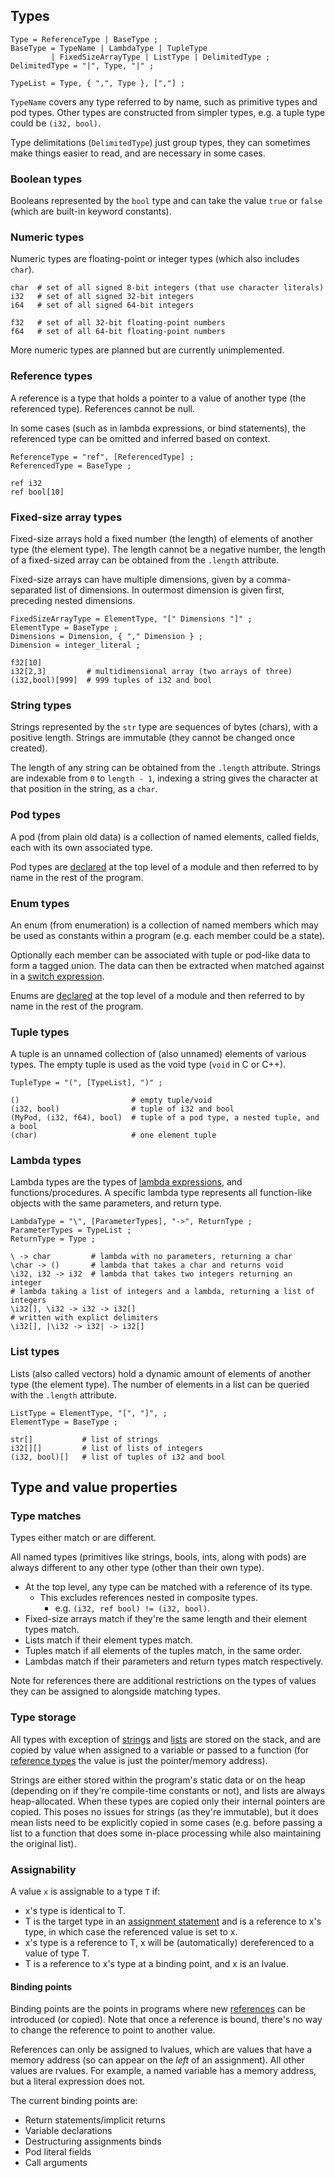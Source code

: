 ## Types

```ebnf
Type = ReferenceType | BaseType ;
BaseType = TypeName | LambdaType | TupleType
         | FixedSizeArrayType | ListType | DelimitedType ;
DelimitedType = "|", Type, "|" ;

TypeList = Type, { ",", Type }, [","] ;
```

`TypeName` covers any type referred to by name, such as primitive types and pod types.
Other types are constructed from simpler types, e.g. a tuple type could be `(i32, bool)`.


Type delimitations (`DelimitedType`) just group types, they can sometimes make
things easier to read, and are necessary in some cases.

### Boolean types

Booleans represented by the `bool` type and can take the value `true` or `false`
(which are built-in keyword constants).

### Numeric types

Numeric types are floating-point or integer types (which also includes `char`).

```mank
char  # set of all signed 8-bit integers (that use character literals)
i32   # set of all signed 32-bit integers
i64   # set of all signed 64-bit integers

f32   # set of all 32-bit floating-point numbers
f64   # set of all 64-bit floating-point numbers
```

More numeric types are planned but are currently unimplemented.

### Reference types

A reference is a type that holds a pointer to a value of another type (the referenced type).
References cannot be null.


In some cases (such as in lambda expressions, or bind statements), the referenced type can be omitted and inferred based on context.

```ebnf
ReferenceType = "ref", [ReferencedType] ;
ReferencedType = BaseType ;
```

```mank
ref i32
ref bool[10]
```

### Fixed-size array types

Fixed-size arrays hold a fixed number (the length) of elements of another type (the element type). The length cannot be a negative number, the length of a fixed-sized array can be obtained from the `.length` attribute.


Fixed-size arrays can have multiple dimensions, given by a comma-separated list of dimensions.
In outermost dimension is given first, preceding nested dimensions.

```ebnf
FixedSizeArrayType = ElementType, "[" Dimensions "]" ;
ElementType = BaseType ;
Dimensions = Dimension, { "," Dimension } ;
Dimension = integer_literal ;
```

```mank
f32[10]
i32[2,3]         # multidimensional array (two arrays of three)
(i32,bool)[999]  # 999 tuples of i32 and bool
```

### String types

Strings represented by the `str` type are sequences of bytes (chars), with a positive length.
Strings are immutable (they cannot be changed once created).


The length of any string can be obtained from the `.length` attribute.
Strings are indexable from `0` to `length - 1`, indexing a string gives the character at
that position in the string, as a `char`.

### Pod types

A pod (from plain old data) is a collection of named elements, called fields, each with its own associated type.


Pod types are [declared](#pod-declarations) at the top level of a module and then referred to by name in the rest of the program.

### Enum types

An enum (from enumeration) is a collection of named members which may be used as constants within a program (e.g. each member could be a state).


Optionally each member can be associated with tuple or pod-like data to form a tagged union. The data can then be extracted when matched against in a [switch expression](#switch-expressions).


Enums are [declared](#enum-declarations) at the top level of a module and then referred to by name in the rest of the program.

### Tuple types

A tuple is an unnamed collection of (also unnamed) elements of various types.
The empty tuple is used as the void type (`void` in C or C++).

```ebnf
TupleType = "(", [TypeList], ")" ;
```
<!-- <div class="page"/> -->

```mank
()                         # empty tuple/void
(i32, bool)                # tuple of i32 and bool
(MyPod, (i32, f64), bool)  # tuple of a pod type, a nested tuple, and a bool
(char)                     # one element tuple
```

### Lambda types

Lambda types are the types of [lambda expressions](#lambda-expressions), and functions/procedures.
A specific lambda type represents all function-like objects with the same parameters, and return type.

```ebnf
LambdaType = "\", [ParameterTypes], "->", ReturnType ;
ParameterTypes = TypeList ;
ReturnType = Type ;
```

```mank
\ -> char         # lambda with no parameters, returning a char
\char -> ()       # lambda that takes a char and returns void
\i32, i32 -> i32  # lambda that takes two integers returning an integer
# lambda taking a list of integers and a lambda, returning a list of integers
\i32[], \i32 -> i32 -> i32[]
# written with explict delimiters
\i32[], |\i32 -> i32| -> i32[]
```

### List types

Lists (also called vectors) hold a dynamic amount of elements of another type (the element type).
The number of elements in a list can be queried with the `.length` attribute.

```ebnf
ListType = ElementType, "[", "]", ;
ElementType = BaseType ;
```

```mank
str[]           # list of strings
i32[][]         # list of lists of integers
(i32, bool)[]   # list of tuples of i32 and bool
```

<!-- <div class="page"/> -->

## Type and value properties

### Type matches

Types either match or are different.

All named types (primitives like strings, bools, ints, along with pods) are always
different to any other type (other than their own type).

- At the top level, any type can be matched with a reference of its type.
  - This excludes references nested in composite types.
    -  e.g. ``(i32, ref bool) != (i32, bool)``.
- Fixed-size arrays match if they're the same length and their element types match.
- Lists match if their element types match.
- Tuples match if all elements of the tuples match, in the same order.
- Lambdas match if their parameters and return types match respectively.

Note for references there are additional restrictions on the types of values they can be assigned to alongside matching types.

### Type storage

All types with exception of [strings](#string-types) and [lists](#list-types) are stored on the stack,
and are copied by value when assigned to a variable or passed to a function (for [reference types](#Reference-types) the value is just the pointer/memory address).

Strings are either stored within the program's static data or on the heap (depending on if they're compile-time constants or not), and lists are always heap-allocated. When these types are copied only their internal pointers are copied. This poses no issues for strings (as they're immutable), but it does mean lists need to be explicitly copied in some cases (e.g. before passing a list to a function that does some in-place processing while also maintaining the original list).

### Assignability

A value `x` is assignable to a type `T` if:
  - x's type is identical to T.
  - T is the target type in an [assignment statement](#assignments) and is a reference to x's type, in which case the referenced value is set to x.
  - x's type is a reference to T, x will be (automatically) dereferenced to a value of type T.
  - T is a reference to x's type at a binding point, and x is an lvalue.

#### Binding points

Binding points are the points in programs where new [references](#reference-types) can be introduced (or copied).
Note that once a reference is bound, there's no way to change the reference to point to another value.


References can only be assigned to lvalues, which are values that have a memory address (so can appear on the _left_ of an assignment). All other values are rvalues. For example, a named variable has a memory address, but a literal expression does not.


The current binding points are:

- Return statements/implicit returns
- Variable declarations
- Destructuring assignments binds
- Pod literal fields
- Call arguments
